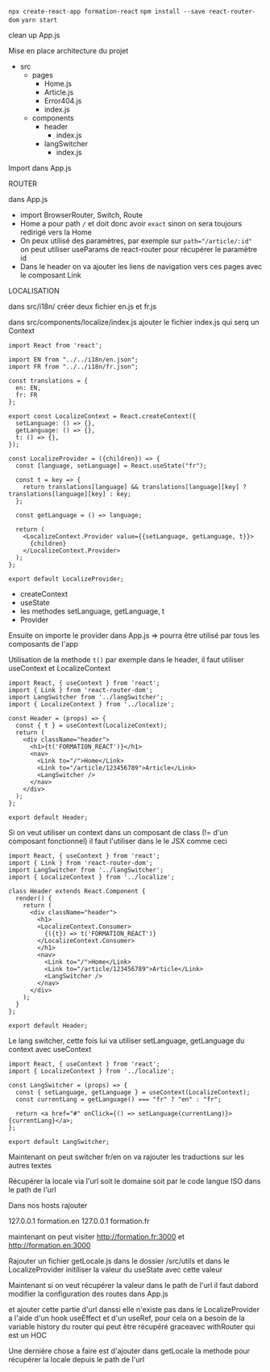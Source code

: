 
`npx create-react-app formation-react`
`npm install --save react-router-dom`
`yarn start`

clean up App.js

Mise en place architecture du projet

- src
  - pages
    - Home.js
    - Article.js
    - Error404.js
    - index.js
  - components
    - header
      - index.js
    - langSwitcher
      - index.js

Import dans App.js


ROUTER

dans App.js
- import BrowserRouter, Switch, Route
- Home a pour path `/` et doit donc avoir `exact` sinon on sera toujours redirigé vers la Home
- On peux utilisé des paramètres, par exemple sur `path="/article/:id"` on peut utiliser useParams de react-router pour récupérer le paramètre id
- Dans le header on va ajouter les liens de navigation vers ces pages avec le composant Link

LOCALISATION

dans src/i18n/ créer deux fichier en.js et fr.js

dans src/components/localize/index.js ajouter le fichier index.js qui serq un Context

```
import React from 'react';

import EN from "../../i18n/en.json";
import FR from "../../i18n/fr.json";

const translations = {
  en: EN,
  fr: FR
};

export const LocalizeContext = React.createContext({
  setLanguage: () => {},
  getLanguage: () => {},
  t: () => {},
});

const LocalizeProvider = ({children}) => {
  const [language, setLanguage] = React.useState("fr");

  const t = key => {
    return translations[language] && translations[language][key] ? translations[language][key] : key;
  };

  const getLanguage = () => language;

  return (
    <LocalizeContext.Provider value={{setLanguage, getLanguage, t}}>
      {children}
    </LocalizeContext.Provider>
  );
};

export default LocalizeProvider;
```

- createContext
- useState
- les methodes setLanguage, getLanguage, t
- Provider

Ensuite on importe le provider dans App.js => pourra être utilisé par tous les composants de l'app

Utilisation de la methode `t()` par exemple dans le header, il faut utiliser useContext et LocalizeContext

```
import React, { useContext } from 'react';
import { Link } from 'react-router-dom';
import LangSwitcher from '../langSwitcher';
import { LocalizeContext } from '../localize';

const Header = (props) => {
  const { t } = useContext(LocalizeContext);
  return (
    <div className="header">
      <h1>{t('FORMATION_REACT')}</h1>
      <nav>
        <Link to="/">Home</Link>
        <Link to="/article/123456789">Article</Link>
        <LangSwitcher />
      </nav>
    </div>
  );
};

export default Header;
```

Si on veut utiliser un context dans un composant de class (!= d'un composant fonctionnel) il faut l'utiliser dans le le JSX comme ceci
```
import React, { useContext } from 'react';
import { Link } from 'react-router-dom';
import LangSwitcher from '../langSwitcher';
import { LocalizeContext } from '../localize';

class Header extends React.Component {
  render() {
    return (
      <div className="header">
        <h1>
        <LocalizeContext.Consumer>
          {({t}) => t('FORMATION_REACT')}
        </LocalizeContext.Consumer>
        </h1>
        <nav>
          <Link to="/">Home</Link>
          <Link to="/article/123456789">Article</Link>
          <LangSwitcher />
        </nav>
      </div>
    );
  }
};

export default Header;
```

Le lang switcher, cette fois lui va utiliser setLanguage, getLanguage du context avec useContext

```
import React, { useContext } from 'react';
import { LocalizeContext } from '../localize';

const LangSwitcher = (props) => {
  const { setLanguage, getLanguage } = useContext(LocalizeContext);
  const currentLang = getLanguage() === "fr" ? "en" : "fr";

  return <a href="#" onClick={() => setLanguage(currentLang)}>{currentLang}</a>;
};

export default LangSwitcher;
```

Maintenant on peut switcher fr/en
on va rajouter les traductions sur les autres textes


Récupérer la locale via l'url soit le domaine soit par le code langue ISO dans le path de l'url

Dans nos hosts rajouter

127.0.0.1 formation.en
127.0.0.1 formation.fr

maintenant on peut visiter http://formation.fr:3000 et http://formation.en:3000

Rajouter un fichier getLocale.js dans le dossier /src/utils et dans le LocalizeProvider initiliser la valeur du useState avec cette valeur

Maintenant si on veut récupérer la valeur dans le path de l'url il faut dabord modifier la configuration des routes
dans App.js

<Route exact path="/:lang([a-z]{2}-[a-z]{2})" component={Home} />
<Route path="/:lang([a-z]{2}-[a-z]{2})/article/:id" component={Article} />

et ajouter cette partie d'url danssi elle n'existe pas dans le LocalizeProvider a l'aide d'un hook useEffect et d'un useRef, pour cela on a besoin de la variable history du router qui peut être récupéré graceavec withRouter qui est un HOC

Une dernière chose a faire est d'ajouter dans getLocale la methode pour récupérer la locale depuis le path de l'url
